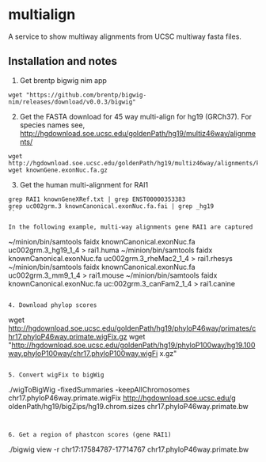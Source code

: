 # multialign
A service to show multiway alignments from UCSC multiway fasta files.


## Installation and notes

1. Get brentp bigwig nim app

```
wget "https://github.com/brentp/bigwig-nim/releases/download/v0.0.3/bigwig"
```

2. Get the FASTA download for 45 way multi-align for hg19 (GRCh37). For species names see, http://hgdownload.soe.ucsc.edu/goldenPath/hg19/multiz46way/alignments/
```
wget http://hgdownload.soe.ucsc.edu/goldenPath/hg19/multiz46way/alignments/knownGene.exonAA.fa.gz
wget knownGene.exonNuc.fa.gz
```

3. Get the human multi-alignment for RAI1
```
grep RAI1 knownGeneXRef.txt | grep ENST00000353383
grep uc002grm.3 knownCanonical.exonNuc.fa.fai | grep _hg19
``

In the following example, multi-way alignments gene RAI1 are captured
```
~/minion/bin/samtools faidx knownCanonical.exonNuc.fa uc002grm.3_hg19_1_4 > rai1.huma
~/minion/bin/samtools faidx knownCanonical.exonNuc.fa uc002grm.3_rheMac2_1_4 > rai1.rhesys
~/minion/bin/samtools faidx knownCanonical.exonNuc.fa uc002grm.3_mm9_1_4 > rai1.mouse
~/minion/bin/samtools faidx knownCanonical.exonNuc.fa uc:002grm.3_canFam2_1_4 > rai1.canine
```

4. Download phylop scores
```
wget http://hgdownload.soe.ucsc.edu/goldenPath/hg19/phyloP46way/primates/chr17.phyloP46way.primate.wigFix.gz
wget "http://hgdownload.soe.ucsc.edu/goldenPath/hg19/phyloP100way/hg19.100way.phyloP100way/chr17.phyloP100way.wigFi
x.gz"
```

5. Convert wigFix to bigWig
```
./wigToBigWig -fixedSummaries -keepAllChromosomes chr17.phyloP46way.primate.wigFix http://hgdownload.soe.ucsc.edu/g
oldenPath/hg19/bigZips/hg19.chrom.sizes chr17.phyloP46way.primate.bw
```


6. Get a region of phastcon scores (gene RAI1)
```
./bigwig view -r chr17:17584787-17714767 chr17.phyloP46way.primate.bw
```


